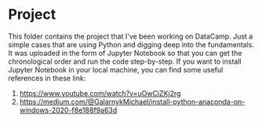 # Project
This folder contains the project that I've been working on DataCamp. Just a simple cases that are using Python and digging deep into the fundamentals. It was uploaded in the form of Jupyter Notebook so that you can get the chronological order and run the code step-by-step.
If you want to install Jupyter Notebook in your local machine, you can find some useful references in these link:
1) https://www.youtube.com/watch?v=uOwCiZKj2rg
2) https://medium.com/@GalarnykMichael/install-python-anaconda-on-windows-2020-f8e188f9a63d
